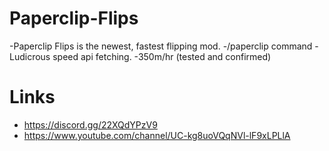 # Paperclip-Flips
-Paperclip Flips is the newest, fastest flipping mod. 
-/paperclip command
-Ludicrous speed api fetching.
-350m/hr (tested and confirmed)

# Links
- https://discord.gg/22XQdYPzV9
- https://www.youtube.com/channel/UC-kg8uoVQqNVl-lF9xLPLlA
